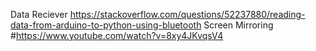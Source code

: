Data Reciever
https://stackoverflow.com/questions/52237880/reading-data-from-arduino-to-python-using-bluetooth
Screen Mirroring 
#https://www.youtube.com/watch?v=8xy4JKvqsV4
